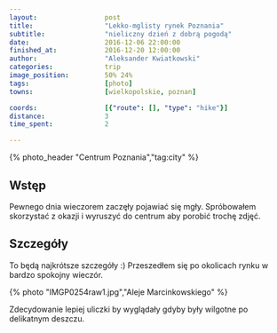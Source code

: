 ```yaml
---
layout:                 post
title:                  "Lekko-mglisty rynek Poznania"
subtitle:               "nieliczny dzień z dobrą pogodą"
date:                   2016-12-06 22:00:00
finished_at:            2016-12-20 12:00:00
author:                 "Aleksander Kwiatkowski"
categories:             trip
image_position:         50% 24%
tags:                   [photo]
towns:                  [wielkopolskie, poznan]

coords:                 [{"route": [], "type": "hike"}]
distance:               3
time_spent:             2

---
```


{% photo_header "Centrum Poznania","tag:city" %}

Wstęp
-----

Pewnego dnia wieczorem zaczęły pojawiać się mgły. Spróbowałem skorzystać z okazji
i wyruszyć do centrum aby porobić trochę zdjęć.

Szczegóły
---------

To będą najkrótsze szczegóły :) Przeszedłem się po okolicach rynku w
bardzo spokojny wieczór.

{% photo "IMGP0254raw1.jpg","Aleje Marcinkowskiego" %}

Zdecydowanie lepiej uliczki by wyglądały gdyby były wilgotne po delikatnym
deszczu.
